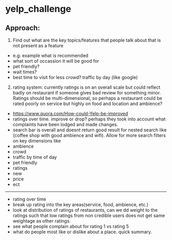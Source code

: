 # yelp_challenge

## Approach:
1. Find out what are the key topics/features that people talk about that is not present as a feature
 -   e.g: example what is recommended
 -   what sort of occassion it will be good for
 -   pet friendly?
 -   wait times?
 -   best time to visit for less crowd? traffic by day (like google)
2. rating system: currently ratings is on an overall scale but could reflect badly on restaurant if someone gives bad review for something minor. Ratings should be multi-dimensional, so perhaps a restaurant could be rated poorly on service but highly on food and location and ambience?
 - https://www.quora.com/How-could-Yelp-be-improved
 - ratings over time. improve or drop? perhaps they took into account what complaints have been lodged and made changes.
 - search bar is overall and doesnt return good result for nested search like (coffee shop with good ambience and wifi). Allow for more search filters on key dimensions like
 - ambience
 - crowd
 - traffic by time of day
 - pet friendly
 - ratings
 - new
 - price
 - ect
 
----------------------------------------------------------
 -   rating over time
 -   break up rating into the key areas(service, food, ambience, etc.)
 -   look at distribution of ratings of restaurants, can we dd weight to the ratings such that low ratings from non credible users does not get same weightage as other ratings.
 -   see what people complain about for rating 1 vs rating 5
 -  what do people most like or dislike about a place. quick summary.
